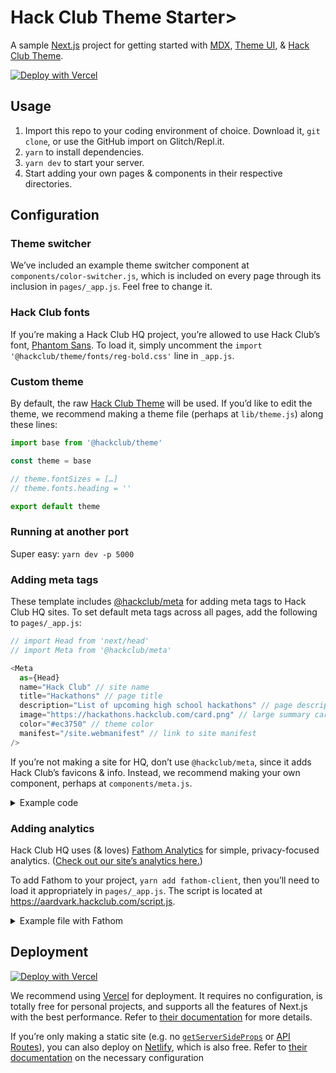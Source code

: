 # Hack Club Theme Starter>

A sample [Next.js] project for getting started with [MDX], [Theme UI], & [Hack Club Theme].

[![Deploy with Vercel](https://vercel.com/button)](https://vercel.com/import/git?s=https%3A%2F%2Fgithub.com%2Fhackclub%2Ftheme-starter&repo-name=theme-project)

[next.js]: https://nextjs.org
[mdx]: https://mdxjs.com
[theme ui]: https://theme-ui.com
[hack club theme]: https://github.com/hackclub/theme

## Usage

1. Import this repo to your coding environment of choice. Download it, `git clone`, or use the GitHub import on Glitch/Repl.it.
2. `yarn` to install dependencies.
3. `yarn dev` to start your server.
4. Start adding your own pages & components in their respective directories.

## Configuration

### Theme switcher

We’ve included an example theme switcher component at `components/color-switcher.js`,
which is included on every page through its inclusion in `pages/_app.js`.
Feel free to change it.

### Hack Club fonts

If you’re making a Hack Club HQ project, you’re allowed to use Hack Club’s font,
[Phantom Sans](https://www.futurefonts.xyz/phantom-foundry/phantom-sans).
To load it, simply uncomment the `import '@hackclub/theme/fonts/reg-bold.css'`
line in `_app.js`.

### Custom theme

By default, the raw [Hack Club Theme](https://theme.hackclub.com) will be used.
If you’d like to edit the theme, we recommend making a theme file (perhaps at
`lib/theme.js`) along these lines:

```js
import base from '@hackclub/theme'

const theme = base

// theme.fontSizes = […]
// theme.fonts.heading = ''

export default theme
```

### Running at another port

Super easy: `yarn dev -p 5000`

### Adding meta tags

These template includes [@hackclub/meta](https://github.com/hackclub/theme/tree/main/packages/meta)
for adding meta tags to Hack Club HQ sites. To set default meta tags across all pages,
add the following to `pages/_app.js`:

```js
// import Head from 'next/head'
// import Meta from '@hackclub/meta'

<Meta
  as={Head}
  name="Hack Club" // site name
  title="Hackathons" // page title
  description="List of upcoming high school hackathons" // page description
  image="https://hackathons.hackclub.com/card.png" // large summary card image URL
  color="#ec3750" // theme color
  manifest="/site.webmanifest" // link to site manifest
/>
```

If you’re not making a site for HQ, don’t use `@hackclub/meta`, since it adds
Hack Club’s favicons & info. Instead, we recommend making your own component,
perhaps at `components/meta.js`.

<details>

<summary>Example code</summary>

```js
import Head from 'next/head'
import theme from '@hackclub/theme' // or '../lib/theme'

export default ({
  name = 'Your Company',
  title = 'Your Project',
  description = '',
  image = 'https://yourproject.vercel.app/card.png',
  url = 'https://yourproject.vercel.app/'
}) => (
  <Head>
    <title>{title}</title>
    <meta property="og:title" content={title} />
    <meta name="twitter:title" content={title} />
    <meta name="og:url" content={url} />
    <meta property="og:type" content="website" />
    <meta property="og:site_name" content={name} />
    <meta name="description" content={description} />
    <meta property="og:description" content={description} />
    <meta name="twitter:description" content={description} />
    <meta property="og:image" content={image} />
    <meta name="twitter:card" content="summary_large_image" />
    <meta name="twitter:image" content={image} />
    <meta name="msapplication-TileColor" content={theme.colors.primary} />
    <meta name="theme-color" content={theme.colors.primary} />
  </Head>
)
```

</details>

### Adding analytics

Hack Club HQ uses (& loves) [Fathom Analytics](https://usefathom.com/ref/NXBJA2)
for simple, privacy-focused analytics. ([Check out our site’s analytics here.](https://app.usefathom.com/share/ogimjefa/hackclub.com))

To add Fathom to your project, `yarn add fathom-client`, then you’ll need to
load it appropriately in `pages/_app.js`. The script is located at
<https://aardvark.hackclub.com/script.js>.

<details>

<summary>Example file with Fathom</summary>

```js
import React, { useEffect } from 'react'
import { useRouter } from 'next/router'
import NextApp from 'next/app'
import Head from 'next/head'

import Meta from '@hackclub/meta'
import '@hackclub/theme/fonts/reg-bold.css'
import theme from '../lib/theme'
import { ThemeProvider } from 'theme-ui'
import * as Fathom from 'fathom-client'

const App = ({ Component, pageProps }) => {
  const router = useRouter()

  useEffect(() => {
    Fathom.load('YOURCODE', {
      includedDomains: ['hackclub.com'],
      url: 'https://aardvark.hackclub.com/script.js'
    })
    const onRouteChangeComplete = () => Fathom.trackPageview()
    router.events.on('routeChangeComplete', onRouteChangeComplete)
    return () => {
      router.events.off('routeChangeComplete', onRouteChangeComplete)
    }
  }, [])

  return (
    <ThemeProvider theme={theme}>
      <Meta as={Head} />
      <Component {...pageProps} />
    </ThemeProvider>
  )
}

export default App
```

</details>

## Deployment

[![Deploy with Vercel](https://vercel.com/button)](https://vercel.com/import/git?s=https%3A%2F%2Fgithub.com%2Fhackclub%2Ftheme-starter&repo-name=theme-project)

We recommend using [Vercel](https://vercel.com) for deployment. It requires no
configuration, is totally free for personal projects, and supports all the features
of Next.js with the best performance. Refer to [their documentation](https://vercel.com/docs#deploy-an-existing-project)
for more details.

If you’re only making a static site (e.g. no [`getServerSideProps`](https://nextjs.org/docs/basic-features/data-fetching#getserversideprops-server-side-rendering)
or [API Routes](https://nextjs.org/docs/api-routes/introduction)), you can also
deploy on [Netlify](https://netlify.com), which is also free. Refer to [their documentation](https://docs.netlify.com/configure-builds/common-configurations/#next-js)
on the necessary configuration
